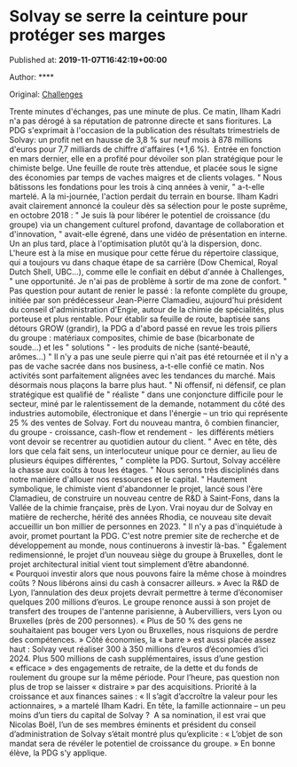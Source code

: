 
# Solvay se serre la ceinture pour protéger ses marges

Published at: **2019-11-07T16:42:19+00:00**

Author: ****

Original: [Challenges](https://www.challenges.fr/entreprise/solvay-pourquoi-ilham-kadri-resserre-les-boulons-chez-solvay-et-en-france_683696)

Trente minutes d'échanges, pas une minute de plus. Ce matin, Ilham Kadri n'a pas dérogé à sa réputation de patronne directe et sans fioritures. La PDG s'exprimait à l'occasion de la publication des résultats trimestriels de Solvay: un profit net en hausse de 3,8 % sur neuf mois à 878 millions d'euros pour 7,7 milliards de chiffre d'affaires (+1,6 %).  Entrée en fonction en mars dernier, elle en a profité pour dévoiler son plan stratégique pour le chimiste belge. Une feuille de route très attendue, et placée sous le signe des économies par temps de vaches maigres et de clients volages. " Nous bâtissons les fondations pour les trois à cinq années à venir, " a-t-elle martelé. A la mi-journée, l'action perdait du terrain en bourse.
Ilham Kadri avait clairement annoncé la couleur dès sa sélection pour le poste suprême, en octobre 2018 : " Je suis là pour libérer le potentiel de croissance (du groupe) via un changement culturel profond, davantage de collaboration et d'innovation, " avait-elle égrené, dans une vidéo de présentation en interne. Un an plus tard, place à l'optimisation plutôt qu'à la dispersion, donc. L'heure est à la mise en musique pour cette férue du répertoire classique, qui a toujours vu dans chaque étape de sa carrière (Dow Chemical, Royal Dutch Shell, UBC…), comme elle le confiait en début d'année à Challenges, " une opportunité. Je n'ai pas de problème à sortir de ma zone de confort. "
Pas question pour autant de renier le passé : la refonte complète du groupe, initiée par son prédécesseur Jean-Pierre Clamadieu, aujourd'hui président du conseil d'administration d'Engie, autour de la chimie de spécialités, plus porteuse et plus rentable. Pour établir sa feuille de route, baptisée sans détours GROW (grandir), la PDG a d'abord passé en revue les trois piliers du groupe : matériaux composites, chimie de base (bicarbonate de soude…) et les " solutions " - les produits de niche (santé-beauté, arômes…) " Il n'y a pas une seule pierre qui n'ait pas été retournée et il n'y a pas de vache sacrée dans nos business, a-t-elle confié ce matin. Nos activités sont parfaitement alignées avec les tendances du marché. Mais désormais nous plaçons la barre plus haut. "
Ni offensif, ni défensif, ce plan stratégique est qualifié de " réaliste " dans une conjoncture difficile pour le secteur, miné par le ralentissement de la demande, notamment du côté des industries automobile, électronique et dans l'énergie – un trio qui représente 25 % des ventes de Solvay. Fort du nouveau mantra, ô combien financier, du groupe - croissance, cash-flow et rendement -  les différents métiers vont devoir se recentrer au quotidien autour du client. " Avec en tête, dès lors que cela fait sens, un interlocuteur unique pour ce dernier, au lieu de plusieurs équipes différentes, " complète la PDG.
Surtout, Solvay accélère la chasse aux coûts à tous les étages. " Nous serons très disciplinés dans notre manière d'allouer nos ressources et le capital. " Hautement symbolique, le chimiste vient d'abandonner le projet, lancé sous l'ère Clamadieu, de construire un nouveau centre de R&D à Saint-Fons, dans la Vallée de la chimie française, près de Lyon. Vrai noyau dur de Solvay en matière de recherche, hérité des années Rhodia, ce nouveau site devait accueillir un bon millier de personnes en 2023. " Il n'y a pas d'inquiétude à avoir, promet pourtant la PDG. C'est notre premier site de recherche et de développement au monde, nous continuerons à investir là-bas. "
Également redimensionné, le projet d’un nouveau siège du groupe à Bruxelles, dont le projet architectural initial vient tout simplement d’être abandonné. « Pourquoi investir alors que nous pouvons faire la même chose à moindres coûts ? Nous libérons ainsi du cash à consacrer ailleurs. » Avec la R&D de Lyon, l’annulation des deux projets devrait permettre à terme d’économiser quelques 200 millions d’euros. Le groupe renonce aussi à son projet de transfert des troupes de l'antenne parisienne, à Aubervilliers, vers Lyon ou Bruxelles (près de 200 personnes). « Plus de 50 % des gens ne souhaitaient pas bouger vers Lyon ou Bruxelles, nous risquions de perdre des compétences. »
Côté économies, la « barre » est aussi placée assez haut : Solvay veut réaliser 300 à 350 millions d’euros d’économies d’ici 2024. Plus 500 millions de cash supplémentaires, issus d’une gestion « efficace » des engagements de retraite, de la dette et du fonds de roulement du groupe sur la même période. Pour l’heure, pas question non plus de trop se laisser « distraire » par des acquisitions. Priorité à la croissance et aux finances saines : « Il s’agit d’accroître la valeur pour les actionnaires, » a martelé Ilham Kadri. En tête, la famille actionnaire – un peu moins d’un tiers du capital de Solvay ?  A sa nomination, il est vrai que Nicolas Boël, l’un de ses membres éminents et président du conseil d’administration de Solvay s’était montré plus qu’explicite : « L’objet de son mandat sera de révéler le potentiel de croissance du groupe. » En bonne élève, la PDG s'y applique.
